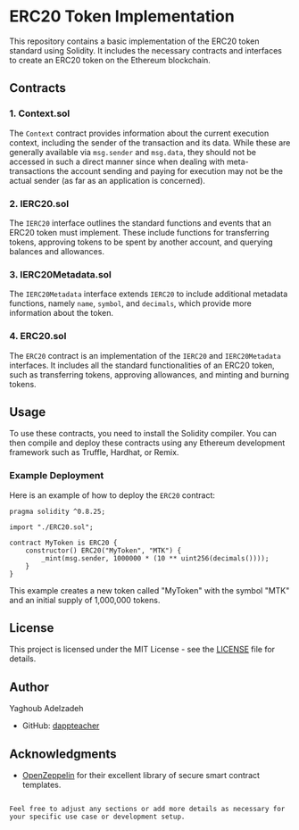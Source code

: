 # ERC20 Token Implementation

This repository contains a basic implementation of the ERC20 token standard using Solidity.
It includes the necessary contracts and interfaces to create an ERC20 token on the Ethereum blockchain.

## Contracts

### 1. Context.sol
The `Context` contract provides information about the current execution context,
including the sender of the transaction and its data.
While these are generally available via `msg.sender` and `msg.data`,
they should not be accessed in such a direct manner since when dealing with meta-transactions the account sending
and paying for execution may not be the actual sender (as far as an application is concerned).

### 2. IERC20.sol
The `IERC20` interface outlines the standard functions and events that an ERC20 token must implement.
These include functions for transferring tokens, approving tokens to be spent by another account,
and querying balances and allowances.

### 3. IERC20Metadata.sol
The `IERC20Metadata` interface extends `IERC20` to include additional metadata functions, namely `name`,
`symbol`, and `decimals`, which provide more information about the token.

### 4. ERC20.sol
The `ERC20` contract is an implementation of the `IERC20` and `IERC20Metadata` interfaces.
It includes all the standard functionalities of an ERC20 token, such as transferring tokens, approving allowances,
and minting and burning tokens.

## Usage

To use these contracts, you need to install the Solidity compiler.
You can then compile and deploy these contracts using any Ethereum development framework such as Truffle, Hardhat, or Remix.

### Example Deployment

Here is an example of how to deploy the `ERC20` contract:

```solidity
pragma solidity ^0.8.25;

import "./ERC20.sol";

contract MyToken is ERC20 {
    constructor() ERC20("MyToken", "MTK") {
        _mint(msg.sender, 1000000 * (10 ** uint256(decimals())));
    }
}
```

This example creates a new token called "MyToken" with the symbol "MTK" and an initial supply of 1,000,000 tokens.

## License

This project is licensed under the MIT License - see the [LICENSE](LICENSE) file for details.

## Author

Yaghoub Adelzadeh
- GitHub: [dappteacher](https://www.github.com/dappteacher)

## Acknowledgments

- [OpenZeppelin](https://openzeppelin.com/) for their excellent library of secure smart contract templates.
```

Feel free to adjust any sections or add more details as necessary for your specific use case or development setup.
